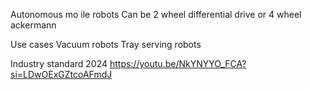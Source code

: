 Autonomous mo ile robots
Can be 2 wheel differential drive or 4 wheel ackermann

Use cases
Vacuum robots
Tray serving robots

Industry standard 2024
https://youtu.be/NkYNYYO_FCA?si=LDwOExGZtcoAFmdJ